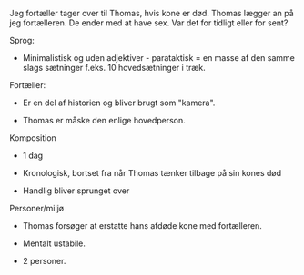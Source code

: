 Jeg fortæller tager over til Thomas, hvis kone er død. Thomas lægger an
på jeg fortælleren. De ender med at have sex. Var det for tidligt eller
for sent?

Sprog:

-   Minimalistisk og uden adjektiver - parataktisk = en masse af den
    samme slags sætninger f.eks. 10 hovedsætninger i træk.

Fortæller:

-   Er en del af historien og bliver brugt som "kamera".

-   Thomas er måske den enlige hovedperson.

Komposition

-   1 dag

-   Kronologisk, bortset fra når Thomas tænker tilbage på sin kones død

-   Handlig bliver sprunget over

Personer/miljø

-   Thomas forsøger at erstatte hans afdøde kone med fortælleren.

-   Mentalt ustabile.

-   2 personer.
